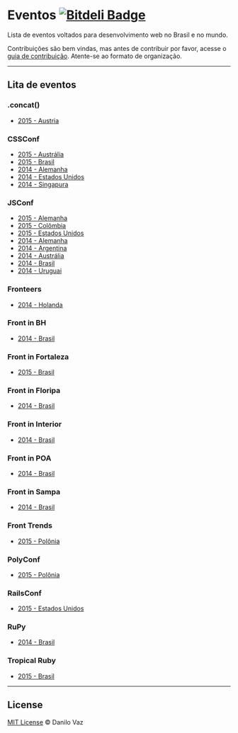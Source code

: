 # Eventos [![Bitdeli Badge](https://d2weczhvl823v0.cloudfront.net/danilovaz/eventos/trend.png)](https://bitdeli.com/free "Bitdeli Badge")

Lista de eventos voltados para desenvolvimento web no Brasil e no mundo.

Contribuições são bem vindas, mas antes de contribuir por favor, acesse o [guia de contribuição](https://github.com/danilovaz/eventos/blob/master/CONTRIBUTING.md). Atente-se ao formato de organização.

----

## Lita de eventos

### .concat()

- [2015 - Austria](https://conc.at/)

### CSSConf

- [2015 - Austrália](http://2015.cssconf.com.au/)
- [2015 - Brasil](http://www.conferenciacssbrasil.com.br/)
- [2014 - Alemanha](http://2014.cssconf.eu/)
- [2014 - Estados Unidos](http://2014.cssdevconf.com/)
- [2014 - Singapura](http://2014.cssconf.asia/)

### JSConf

- [2015 - Alemanha](http://2015.jsconf.eu/)
- [2015 - Colômbia](http://jsconf.co/)
- [2015 - Estados Unidos](http://2015.jsconf.us/)
- [2014 - Alemanha](http://2014.jsconf.eu/)
- [2014 - Argentina](https://www.jsconfar.com)
- [2014 - Austrália](http://au.jsconf.com/)
- [2014 - Brasil](http://2014.jsconfbr.org/)
- [2014 - Uruguai](http://jsconf.uy/)

### Fronteers

- [2014 - Holanda](https://fronteers.nl/)

### Front in BH

- [2014 - Brasil](http://frontinbh.com.br/)

### Front in Fortaleza

- [2015 - Brasil](http://www.frontinfortaleza.com.br/)

### Front in Floripa

- [2014 - Brasil](http://frontinfloripa.com.br/)

### Front in Interior

- [2014 - Brasil](http://www.frontinterior.com.br/)

### Front in POA

- [2014 - Brasil](http://frontinpoa.com.br/2014/)

### Front in Sampa

- [2014 - Brasil](http://www.frontinsampa.com.br/)

### Front Trends

- [2015 - Polônia](http://2015.front-trends.com/)

### PolyConf

- [2015 - Polônia](http://polyconf.com/)

### RailsConf

- [2015 - Estados Unidos](http://railsconf.com/)

### RuPy

- [2014 - Brasil](http://rupy.com.br/)

### Tropical Ruby

- [2015 - Brasil](http://tropicalrb.com/)

----

## License

[MIT License](http://danilovaz.mit-license.org/) © Danilo Vaz
